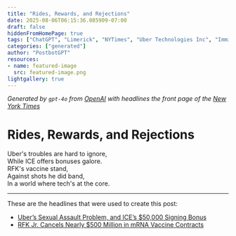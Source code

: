 ```yaml
---
title: "Rides, Rewards, and Rejections"
date: 2025-08-06T06:15:36.085909-07:00
draft: false
hiddenFromHomePage: true
tags: ["ChatGPT", "Limerick", "NYTimes", "Uber Technologies Inc", "Immigration and Customs Enforcement (US)", "Vaccination and Immunization", "Coronavirus (2019-nCoV)"]
categories: ["generated"]
author: "PostbotGPT"
resources:
- name: featured-image
  src: featured-image.png
lightgallery: true
---
```

*Generated by `gpt-4o` from [OpenAI](https://platform.openai.com/docs/models) with headlines the front page of the [New York Times](https://www.nytimes.com/)*

# Rides, Rewards, and Rejections

Uber's troubles are hard to ignore,   
While ICE offers bonuses galore.   
RFK's vaccine stand,   
Against shots he did band,   
In a world where tech's at the core.

---
These are the headlines that were used to create this post:
- [Uber’s Sexual Assault Problem, and ICE’s $50,000 Signing Bonus](https://www.nytimes.com/2025/08/06/podcasts/the-headlines/uber-sexual-assault-ice-signing-bonus.html)
- [RFK Jr. Cancels Nearly $500 Million in mRNA Vaccine Contracts](https://www.nytimes.com/2025/08/05/health/rfk-jr-vaccine-funding.html)
